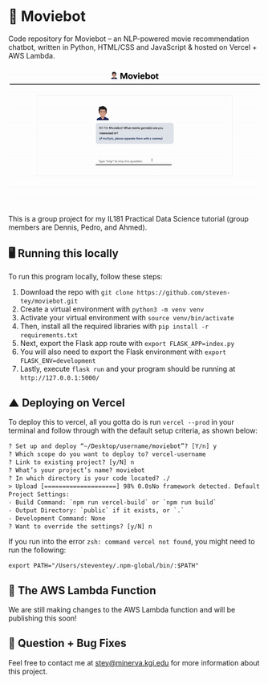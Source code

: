 # 🤖 Moviebot
Code repository for Moviebot – an NLP-powered movie recommendation chatbot, written in Python, HTML/CSS and JavaScript & hosted on Vercel + AWS Lambda.

![](https://github.com/steven-tey/moviebot/blob/master/static/assets/thumbnail.gif)

This is a group project for my IL181 Practical Data Science tutorial (group members are Dennis, Pedro, and Ahmed).

## 🖥 Running this locally 
To run this program locally, follow these steps:

1. Download the repo with `git clone https://github.com/steven-tey/moviebot.git`
2. Create a virtual environment with `python3 -m venv venv`
3. Activate your virtual environment with `source venv/bin/activate`
4. Then, install all the required libraries with `pip install -r requirements.txt`
5. Next, export the Flask app route with `export FLASK_APP=index.py`
6. You will also need to export the Flask environment with `export FLASK_ENV=development`
7. Lastly, execute `flask run` and your program should be running at `http://127.0.0.1:5000/`

## ▲ Deploying on Vercel
To deploy this to vercel, all you gotta do is run `vercel --prod` in your terminal and follow through with the default setup criteria, as shown below:
```
? Set up and deploy “~/Desktop/username/moviebot”? [Y/n] y
? Which scope do you want to deploy to? vercel-username
? Link to existing project? [y/N] n
? What’s your project’s name? moviebot
? In which directory is your code located? ./
> Upload [====================] 98% 0.0sNo framework detected. Default Project Settings:
- Build Command: `npm run vercel-build` or `npm run build`
- Output Directory: `public` if it exists, or `.`
- Development Command: None
? Want to override the settings? [y/N] n
```
If you run into the error `zsh: command vercel not found`, you might need to run the following:

```
export PATH="/Users/steventey/.npm-global/bin/:$PATH"
```

## 💪 The AWS Lambda Function
We are still making changes to the AWS Lambda function and will be publishing this soon!

## 🐞 Question + Bug Fixes
Feel free to contact me at [stey@minerva.kgi.edu](mailto:stey@minerva.kgi.edu) for more information about this project.
